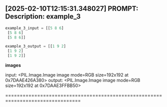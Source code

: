 [2025-02-10T12:15:31.348027] PROMPT: Description: example_3
--------------------------------------------------------------------------------

```python
example_3_input = [[5 8 6]
 [5 8 6]
 [5 8 6]]

example_3_output = [[1 9 2]
 [1 9 2]
 [1 9 2]]
```

**images**

input:
<PIL.Image.Image image mode=RGB size=192x192 at 0x7DAAE426A380>
output:
<PIL.Image.Image image mode=RGB size=192x192 at 0x7DAAE3FFBB50>

================================================================================

